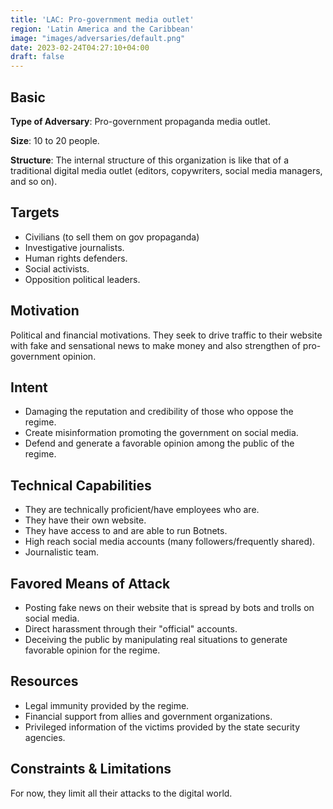 ```yaml
---
title: 'LAC: Pro-government media outlet'
region: 'Latin America and the Caribbean'
image: "images/adversaries/default.png"
date: 2023-02-24T04:27:10+04:00
draft: false
---
```


## Basic

**Type of Adversary**: Pro-government propaganda media outlet.

**Size**: 10 to 20 people.

**Structure**: The internal structure of this organization is like that of a
traditional digital media outlet (editors, copywriters, social media managers,
and so on).


## Targets

- Civilians (to sell them on gov propaganda)
- Investigative journalists.
- Human rights defenders.
- Social activists.
- Opposition political leaders.


## Motivation

Political and financial motivations. They seek to drive traffic to their
website with fake and sensational news to make money and also strengthen of
pro-government opinion.


## Intent

- Damaging the reputation and credibility of those who oppose the regime.
- Create misinformation promoting the government on social media.
- Defend and generate a favorable opinion among the public of the regime.


## Technical Capabilities

- They are technically proficient/have employees who are. 
- They have their own website.
- They have access to and are able to run Botnets.
- High reach social media accounts (many followers/frequently shared).
- Journalistic team.


## Favored Means of Attack

- Posting fake news on their website that is spread by bots and trolls on social media.
- Direct harassment through their "official" accounts.
- Deceiving the public by manipulating real situations to generate favorable opinion for the regime.


## Resources

- Legal immunity provided by the regime.
- Financial support from allies and government organizations.
- Privileged information of the victims provided by the state security agencies.


## Constraints & Limitations

For now, they limit all their attacks to the digital world.
